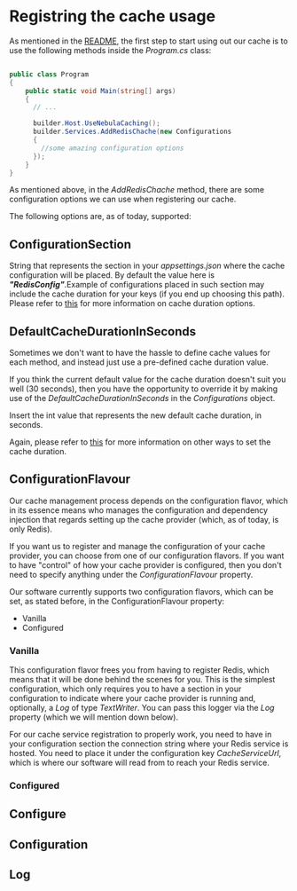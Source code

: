 # Registring the cache usage

As mentioned in the [README](../../../README.md), the first step to start using out our cache is to use the following methods inside the *Program.cs* class:

```csharp

public class Program
{
    public static void Main(string[] args)
    {
      // ...

      builder.Host.UseNebulaCaching();
      builder.Services.AddRedisChache(new Configurations
      {
        //some amazing configuration options
      });
    }
}

```

As mentioned above, in the *AddRedisChache* method, there are some configuration options we can use when registering our cache.

The following options are, as of today, supported:

## ConfigurationSection
String that represents the section in your *appsettings.json* where the cache configuration will be placed. By default the value here is ***"RedisConfig"***.Example of configurations placed in such section may include the cache duration for your keys (if you end up choosing this path). Please refer to [this](../AttributeUsage/AttributeUsage.md) for more information on cache duration options.

## DefaultCacheDurationInSeconds
Sometimes we don't want to have the hassle to define cache values for each method, and instead just use a pre-defined cache duration value.

If you think the current default value for the cache duration doesn't suit you well (30 seconds), then you have the opportunity to override it by making use of the *DefaultCacheDurationInSeconds* in the *Configurations* object.

Insert the int value that represents the new default cache duration, in seconds.

Again, please refer to [this](../AttributeUsage/AttributeUsage.md) for more information on other ways to set the cache duration.

## ConfigurationFlavour
Our cache management process depends on the configuration flavor, which in its essence means who manages the configuration and dependency injection that regards setting up the cache provider (which, as of today, is only Redis).

If you want us to register and manage the configuration of your cache provider, you can choose from one of our configuration flavors. If you want to have "control" of how your cache provider is configured, then you don't need to specify anything under the *ConfigurationFlavour* property.

Our software currently supports two configuration flavors, which can be set, as stated before, in the ConfigurationFlavour property:
- Vanilla
- Configured

### Vanilla
This configuration flavor frees you from having to register Redis, which means that it will be done behind the scenes for you. This is the simplest configuration, which only requires you to have a section in your configuration to indicate where your cache provider is running and, optionally, a *Log* of type *TextWriter*. You can pass this logger via the *Log* property (which we will mention down below).

For our cache service registration to properly work, you need to have in your configuration section the connection string where your Redis service is hosted. You need to place it under the configuration key *CacheServiceUrl*, which is where our software will read from to reach your Redis service.

### Configured


## Configure

## Configuration

## Log